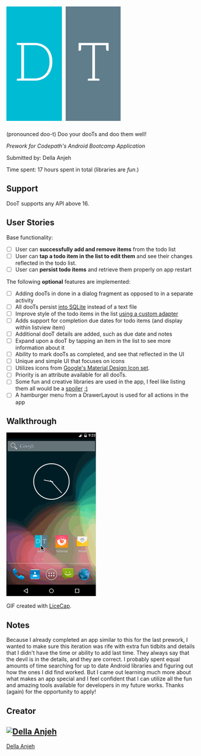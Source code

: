 # ![DooTApp](media/icon.png)
(pronounced doo-t)
Doo your dooTs and doo them well!

*Prework for Codepath's Android Bootcamp Application*

Submitted by: Della Anjeh

Time spent: 17 hours spent in total (libraries are *fun*.)

Support
-------

DooT supports any API above 16.

User Stories
------------

Base functionality:

* [ ] User can **successfully add and remove items** from the todo list
* [ ] User can **tap a todo item in the list to edit them** and see their changes reflected in the todo list.
* [ ] User can **persist todo items** and retrieve them properly on app restart

The following **optional** features are implemented:

* [ ] Adding dooTs in done in a dialog fragment as opposed to in a separate activity
* [ ] All dooTs persist [into SQLite](http://guides.codepath.com/android/Persisting-Data-to-the-Device#sqlite) instead of a text file
* [ ] Improve style of the todo items in the list [using a custom adapter](http://guides.codepath.com/android/Using-an-ArrayAdapter-with-ListView)
* [ ] Adds support for completion due dates for todo items (and display within listview item)
* [ ] Additional dooT details are added, such as due date and notes
* [ ] Expand upon a dooT by tapping an item in the list to see more information about it
* [ ] Ability to mark dooTs as completed, and see that reflected in the UI
* [ ] Unique and simple UI that focuses on icons
* [ ] Utilizes icons from [Google's Material Design Icon set](https://design.google.com/icons/).
* [ ] Priority is an attribute available for all dooTs.
* [ ] Some fun and creative libraries are used in the app, I feel like listing them all would be a [spoiler](https://github.com/ChadCSong/ShineButton) [;)](https://github.com/jinatonic/confetti)
* [ ] A hamburger menu from a DrawerLayout is used for all actions in the app

Walkthrough
-----------

![Demo](media/demo2.gif)

GIF created with [LiceCap](http://www.cockos.com/licecap/).

Notes
-----

Because I already completed an app similar to this for the last prework, I wanted to make
sure this iteration was rife with extra fun tidbits and details that I didn't have the time or ability to add last time. They always say that the devil is in the details, and they are correct. I probably spent equal amounts of time searching for up to date Android libraries and figuring out how the ones I did find worked. But I came out learning much more about what makes an app special and I feel confident that I can utilize all the fun and amazing tools available for developers in my future works. Thanks (again) for the opportunity to apply!


## Creator
[![Della Anjeh](http://2.gravatar.com/avatar/2e04cc55a63a10533fdc4b35904535ff)](https://github.com/deliandjam)
---
[Della Anjeh](https://github.com/deliandjam)
